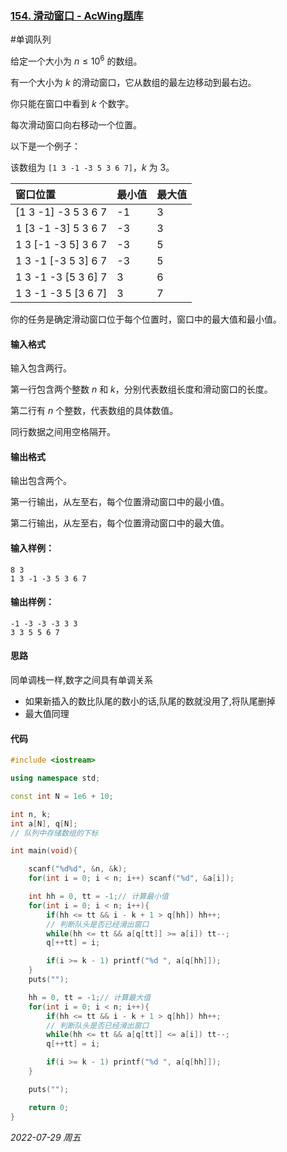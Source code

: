 ### [154. 滑动窗口 - AcWing题库](https://www.acwing.com/problem/content/156/)

#单调队列

给定一个大小为 $n≤10^6$ 的数组。

有一个大小为 $k$ 的滑动窗口，它从数组的最左边移动到最右边。

你只能在窗口中看到 $k$ 个数字。

每次滑动窗口向右移动一个位置。

以下是一个例子：

该数组为 `[1 3 -1 -3 5 3 6 7]`，$k$ 为 $3$。

| 窗口位置            | 最小值 | 最大值 |
| :------------------ | :----- | :----- |
| [1 3 -1] -3 5 3 6 7 | -1     | 3      |
| 1 [3 -1 -3] 5 3 6 7 | -3     | 3      |
| 1 3 [-1 -3 5] 3 6 7 | -3     | 5      |
| 1 3 -1 [-3 5 3] 6 7 | -3     | 5      |
| 1 3 -1 -3 [5 3 6] 7 | 3      | 6      |
| 1 3 -1 -3 5 [3 6 7] | 3      | 7      |

你的任务是确定滑动窗口位于每个位置时，窗口中的最大值和最小值。

#### 输入格式

输入包含两行。

第一行包含两个整数 $n$ 和 $k$，分别代表数组长度和滑动窗口的长度。

第二行有 $n$ 个整数，代表数组的具体数值。

同行数据之间用空格隔开。

#### 输出格式

输出包含两个。

第一行输出，从左至右，每个位置滑动窗口中的最小值。

第二行输出，从左至右，每个位置滑动窗口中的最大值。

#### 输入样例：

```
8 3
1 3 -1 -3 5 3 6 7
```

#### 输出样例：

```
-1 -3 -3 -3 3 3
3 3 5 5 6 7
```

#### 思路

同单调栈一样,数字之间具有单调关系

- 如果新插入的数比队尾的数小的话,队尾的数就没用了,将队尾删掉
- 最大值同理

#### 代码

```cpp
#include <iostream>

using namespace std;

const int N = 1e6 + 10;

int n, k;
int a[N], q[N];
// 队列中存储数组的下标

int main(void){

    scanf("%d%d", &n, &k);
    for(int i = 0; i < n; i++) scanf("%d", &a[i]);

    int hh = 0, tt = -1;// 计算最小值
    for(int i = 0; i < n; i++){
        if(hh <= tt && i - k + 1 > q[hh]) hh++;
        // 判断队头是否已经滑出窗口
        while(hh <= tt && a[q[tt]] >= a[i]) tt--;
        q[++tt] = i;

        if(i >= k - 1) printf("%d ", a[q[hh]]);
    }
    puts("");

    hh = 0, tt = -1;// 计算最大值
    for(int i = 0; i < n; i++){
        if(hh <= tt && i - k + 1 > q[hh]) hh++;
        // 判断队头是否已经滑出窗口
        while(hh <= tt && a[q[tt]] <= a[i]) tt--;
        q[++tt] = i;

        if(i >= k - 1) printf("%d ", a[q[hh]]);
    }

    puts("");

    return 0;
}
```


*2022-07-29 周五*